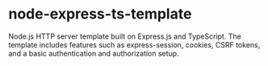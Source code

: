 # node-express-ts-template

Node.js HTTP server template built on Express.js and TypeScript. The template includes features such as express-session, cookies, CSRF tokens, and a basic authentication and authorization setup.
